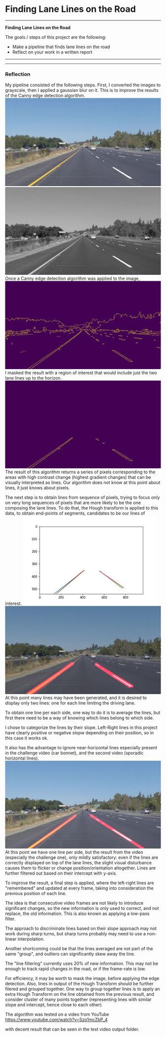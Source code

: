 # **Finding Lane Lines on the Road** 

---

**Finding Lane Lines on the Road**

The goals / steps of this project are the following:
* Make a pipeline that finds lane lines on the road
* Reflect on your work in a written report


[//]: # (Image References)

[image1]: ./test_images_output/1_solidYellowLeft.jpg "Original"

---
[//]: # (Image References)

[image2]: ./test_images_output/2_solidYellowLeft.jpg "Grayscale"

[//]: # (Image References)

[image3]: ./test_images_output/3_solidYellowLeft.jpg "Edge detected"

[//]: # (Image References)

[image4]: ./test_images_output/4_solidYellowLeft.jpg "Edge + Mask"

[//]: # (Image References)

[image5]: ./test_images_output/5_solidYellowLeft.jpg "Hough segments"

[//]: # (Image References)

[image6]: ./test_images_output/6_solidYellowLeft.jpg "Hough segment on image"

[//]: # (Image References)

[image7]: ./test_images_output/7_solidYellowLeft.jpg "Averagedextrapolated Hough lines"

---


### Reflection

My pipeline consisted of the following steps. First, I converted the images to grayscale, then I applied a gaussian blur on it. This is to improve the results of the Canny edge detection algorithm.
![alt text][image1]
![alt text][image2] 
Once a Canny edge detection algorithm was applied to the image, 
![alt text][image3] 
I masked the result with a region of interest that would include just the two lane lines up to the horizon. 
![alt text][image4]
The result of this algorithm returns a series of pixels corresponding to the areas with high contrast change (highest gradient changes) that can be visually interpreted as lines. Our algorithm does not know at this point about lines, it just knows about pixels.

The next step is to obtain lines from sequence of pixels, trying to focus only on very long sequences of pixels that are more likely to be the one composing the lane lines.
To do that, the Hough transform is applied to this data, to obtain end-points of segments, candidates to be our lines of interest.
![alt text][image5]
![alt text][image6]
At this point many lines may have been generated, and it is desired to display only two lines: one for each line limiting the driving lane.

To obtain one line per each side, one way to do it is to average the lines, but first there need to be a way of knowing which lines belong to which side.

I chose to categorize the lines by their slope. Left-Right lines in this project have clearly positive or negative slopw depending on their position, so in this case it works ok. 

It also has the advantage to ignore near-horizontal lines especially present in the challenge video (car bonnet), and the second video (sporadic horizontal lines).
![alt text][image7]
At this point we have one line per side, but the result from the video (especially the challenge one), only mildly satisfactory: even if the lines are correctly displayed on top of the lane lines, the slight visual disturbance causes them to flicker or change position/orientation altogether.
Lines are further filtered out based on their intercept with y-axis.

To improve the result, a final step is applied, where the left-right lines are "remembered" and updated at every frame, taking into consideration the previous position of each line. 

The idea is that consecutive video frames are not likely to introduce significant changes, so the new information is only used to correct, and not replace, the old information. This is also known as applying a low-pass filter.

The approach to discriminate lines based on their slope approach may not work during sharp turns, but sharp turns probably may need to use a non-linear interpolation.

Another shortcoming could be that the lines averaged are not part of the same "group", and outliers can significantly skew away the line.

The "line filtering" currently uses 20% of new information. This may not be enough to track rapid changes in the road, or if the frame-rate is low.

For efficiency, it may be worth to mask the image, before applying the edge detection.
Also, lines in output of the Hough Transform should be further filered and grouped together. One way to group together lines is to apply an extra Hough Transform on the line obtained from the previous result, and consider cluster of many points together (representing lines with similar slope and intercept, hence close to each other).

The algorithm was tested on a video from YouTube
https://www.youtube.com/watch?v=Szo1mcZbP_4

with decent result that can be seen in the test video output folder.

